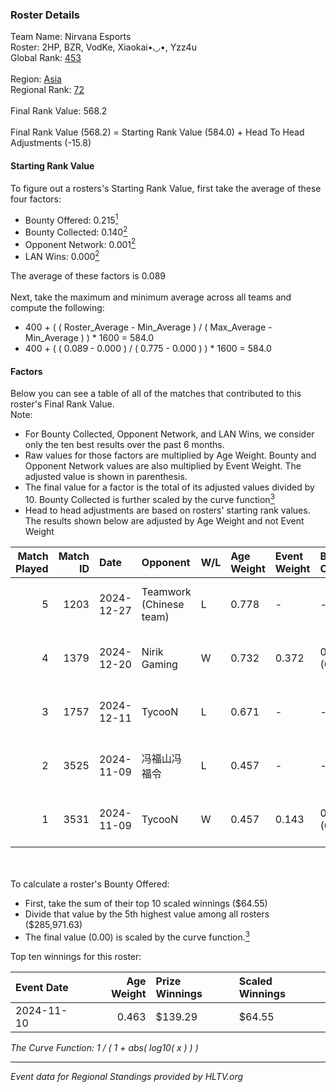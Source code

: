 ### Roster Details<br />
Team Name: Nirvana Esports<br />
Roster: 2HP, BZR, VodKe, Xiaokai•◡•, Yzz4u<br />
Global Rank: [453](../../standings_global_2025_02_28.md)<br />
<br />
Region: [Asia]( ../../standings_asia_2025_02_28.md)<br />
Regional Rank: [72]( ../../standings_asia_2025_02_28.md)<br />
<br />
Final Rank Value:  568.2<br />
<br />
Final Rank Value (568.2) = Starting Rank Value (584.0) + Head To Head Adjustments (-15.8)<br />

#### Starting Rank Value<br />
To figure out a rosters's Starting Rank Value, first take the average of these four factors:<br />
- Bounty Offered: 0.215[<sup>1</sup>](#table2)
- Bounty Collected: 0.140[<sup>2</sup>](#table1)
- Opponent Network: 0.001[<sup>2</sup>](#table1)
- LAN Wins: 0.000[<sup>2</sup>](#table1)

The average of these factors is 0.089<br />
<br />
Next, take the maximum and minimum average across all teams and compute the following:<br />
- 400 + ( ( Roster_Average - Min_Average ) / ( Max_Average - Min_Average ) ) * 1600 = 584.0
- 400 + ( ( 0.089 - 0.000 ) / ( 0.775 - 0.000 ) ) * 1600 = 584.0


#### Factors<br />
Below you can see a table of all of the matches that contributed to this roster's Final Rank Value.<br />
Note:<br />

- For Bounty Collected, Opponent Network, and LAN Wins, we consider only the ten best results over the past 6 months.
- Raw values for those factors are multiplied by Age Weight. Bounty and Opponent Network values are also multiplied by Event Weight. The adjusted value is shown in parenthesis.
- The final value for a factor is the total of its adjusted values divided by 10. Bounty Collected is further scaled by the curve function[<sup>3</sup>](#curveFunction)
- Head to head adjustments are based on rosters' starting rank values. The results shown below are adjusted by Age Weight and not Event Weight
<span id="table1"></span><br />


| Match Played | Match ID | Date       | Opponent                | W/L | Age Weight | Event Weight | Bounty Collected | Opponent Network | LAN Wins  | H2H Adj. | Roster                              |
| -: | -: | :- | :- | :- | :- | :- | :- | :- | :- | -: | :- |
|            5 |     1203 | 2024-12-27 | Teamwork (Chinese team) | L   | 0.778      | -            | -                | -                | -         |    -7.91 | 2HP, BZR, VodKe, Xiaokai•◡•, Yzz4u  |
|            4 |     1379 | 2024-12-20 | Nirik Gaming            | W   | 0.732      | 0.372        | 0.000 (0.000)    | 0.033 (0.009)    | 0 (0.000) |     6.58 | 2HP, BZR, VodKe, Xiaokai•◡•, Yzz4u  |
|            3 |     1757 | 2024-12-11 | TycooN                  | L   | 0.671      | -            | -                | -                | -         |   -13.19 | 2HP, BZR, VodKe, Xiaokai•◡•, Yzz4u  |
|            2 |     3525 | 2024-11-09 | 冯福山冯福令                  | L   | 0.457      | -            | -                | -                | -         |    -6.89 | 2HP, BZR, MashirOvO, VodKe, Xiaokai |
|            1 |     3531 | 2024-11-09 | TycooN                  | W   | 0.457      | 0.143        | 0.000 (0.000)    | 0.000 (0.000)    | 0 (0.000) |     5.57 | 2HP, BZR, MashirOvO, VodKe, Xiaokai |

<br />
<span id="table2"></span><br />
To calculate a roster's Bounty Offered:<br />

- First, take the sum of their top 10 scaled winnings ($64.55)
- Divide that value by the 5th highest value among all rosters ($285,971.63)
- The final value (0.00) is scaled by the curve function.[<sup>3</sup>](#curveFunction)

Top ten winnings for this roster:<br />

| Event Date | Age Weight | Prize Winnings | Scaled Winnings |
| :- | -: | :- | :- |
| 2024-11-10 |      0.463 | $139.29        | $64.55          |


<span id="curveFunction"></span>_The Curve Function: 1 / ( 1 + abs( log10( x ) ) )_<br />

---
_Event data for Regional Standings provided by HLTV.org_<br />
